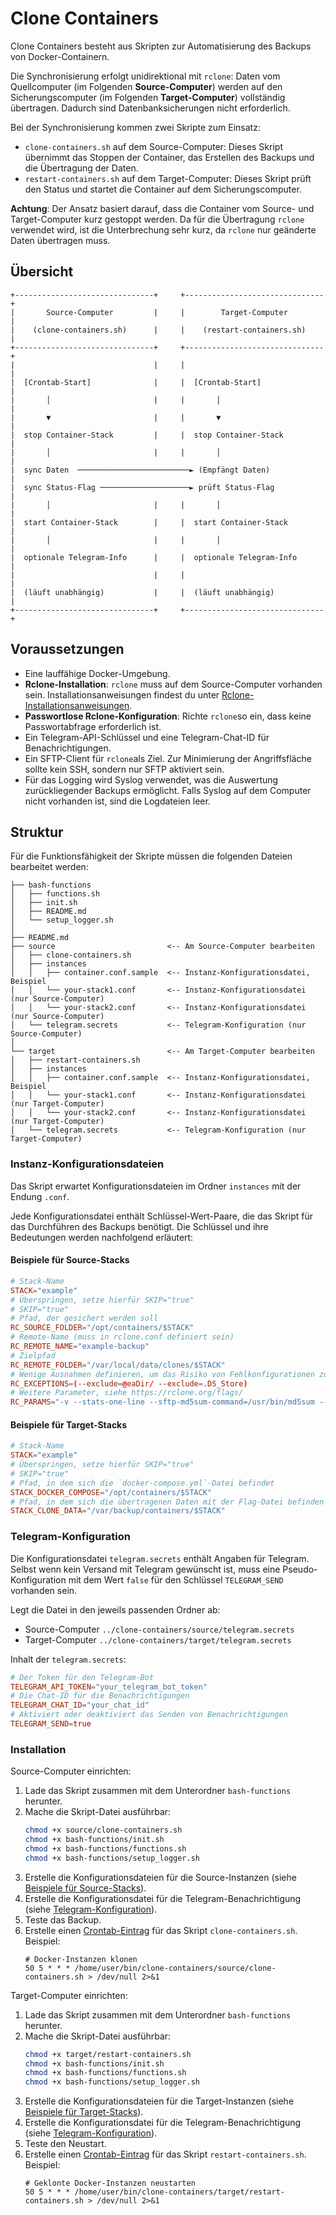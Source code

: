 # Clone Containers

Clone Containers besteht aus Skripten zur Automatisierung des Backups von Docker-Containern.

Die Synchronisierung erfolgt unidirektional mit `rclone`: Daten vom Quellcomputer (im Folgenden **Source-Computer**) werden auf den Sicherungscomputer (im Folgenden **Target-Computer**) vollständig übertragen. Dadurch sind Datenbanksicherungen nicht erforderlich. 

Bei der Synchronisierung kommen zwei Skripte zum Einsatz:

- `clone-containers.sh` auf dem Source-Computer: Dieses Skript übernimmt das Stoppen der Container, das Erstellen des Backups und die Übertragung der Daten.
- `restart-containers.sh` auf dem Target-Computer: Dieses Skript prüft den Status und startet die Container auf dem Sicherungscomputer.

**Achtung**: Der Ansatz basiert darauf, dass die Container vom Source- und Target-Computer kurz gestoppt werden. Da für die Übertragung `rclone` verwendet wird, ist die Unterbrechung sehr kurz, da `rclone` nur geänderte Daten übertragen muss.

## Übersicht

```
+-------------------------------+     +-------------------------------+
|       Source-Computer         |     |        Target-Computer        |
|    (clone-containers.sh)      |     |    (restart-containers.sh)    |
+-------------------------------+     +-------------------------------+
|                               |     |                               |
|  [Crontab-Start]              |     |  [Crontab-Start]              |
|       │                       |     |       │                       |
|       ▼                       |     |       ▼                       |
|  stop Container-Stack         |     |  stop Container-Stack         |
|       │                       |     |       │                       |
|  sync Daten  ─────────────────────────► (Empfängt Daten)            |
|  sync Status-Flag ────────────────────► prüft Status-Flag           |
|       │                       |     |       │                       |
|  start Container-Stack        |     |  start Container-Stack        |
|       │                       |     |       │                       |
|  optionale Telegram-Info      |     |  optionale Telegram-Info      |
|                               |     |                               |
|  (läuft unabhängig)           |     |  (läuft unabhängig)           |
+-------------------------------+     +-------------------------------+
```

## Voraussetzungen

- Eine lauffähige Docker-Umgebung.
- **Rclone-Installation**: `rclone` muss auf dem Source-Computer vorhanden sein. Installationsanweisungen findest du unter [Rclone-Installationsanweisungen](https://rclone.org/install/).
- **Passwortlose Rclone-Konfiguration**: Richte `rclone`so ein, dass keine Passwortabfrage erforderlich ist.
- Ein Telegram-API-Schlüssel und eine Telegram-Chat-ID für Benachrichtigungen.
- Ein SFTP-Client für `rclone`als Ziel. Zur Minimierung der Angriffsfläche sollte kein SSH, sondern nur SFTP aktiviert sein.
- Für das Logging wird Syslog verwendet, was die Auswertung zurückliegender Backups ermöglicht. Falls Syslog auf dem Computer nicht vorhanden ist, sind die Logdateien leer.

## Struktur

Für die Funktionsfähigkeit der Skripte müssen die folgenden Dateien bearbeitet werden:

```
├── bash-functions
│   ├── functions.sh
│   ├── init.sh
│   ├── README.md
│   └── setup_logger.sh
│
├── README.md
├── source                         <-- Am Source-Computer bearbeiten
│   ├── clone-containers.sh
│   ├── instances
│   │   ├── container.conf.sample  <-- Instanz-Konfigurationsdatei, Beispiel
│   │   └── your-stack1.conf       <-- Instanz-Konfigurationsdatei (nur Source-Computer)
│   │   └── your-stack2.conf       <-- Instanz-Konfigurationsdatei (nur Source-Computer)
│   └── telegram.secrets           <-- Telegram-Konfiguration (nur Source-Computer)
│
└── target                         <-- Am Target-Computer bearbeiten 
│   ├── restart-containers.sh
│   ├── instances
│   │   ├── container.conf.sample  <-- Instanz-Konfigurationsdatei, Beispiel
│   │   └── your-stack1.conf       <-- Instanz-Konfigurationsdatei (nur Target-Computer)
│   │   └── your-stack2.conf       <-- Instanz-Konfigurationsdatei (nur Target-Computer)
│   └── telegram.secrets           <-- Telegram-Konfiguration (nur Target-Computer)
```

### Instanz-Konfigurationsdateien

Das Skript erwartet Konfigurationsdateien im Ordner `instances` mit der Endung `.conf`.

Jede Konfigurationsdatei enthält Schlüssel-Wert-Paare, die das Skript für das Durchführen des Backups benötigt. Die Schlüssel und ihre Bedeutungen werden nachfolgend erläutert:

#### Beispiele für Source-Stacks

```conf
# Stack-Name
STACK="example"
# Überspringen, setze hierfür SKIP="true"
# SKIP="true"
# Pfad, der gesichert werden soll
RC_SOURCE_FOLDER="/opt/containers/$STACK"
# Remote-Name (muss in rclone.conf definiert sein)
RC_REMOTE_NAME="example-backup"
# Zielpfad
RC_REMOTE_FOLDER="/var/local/data/clones/$STACK"
# Wenige Ausnahmen definieren, um das Risiko von Fehlkonfigurationen zu vermeiden
RC_EXCEPTIONS=(--exclude=@eaDir/ --exclude=.DS_Store)
# Weitere Parameter, siehe https://rclone.org/flags/
RC_PARAMS="-v --stats-one-line --sftp-md5sum-command=/usr/bin/md5sum --skip-links"
```

#### Beispiele für Target-Stacks

```conf
# Stack-Name
STACK="example"
# Überspringen, setze hierfür SKIP="true"
# SKIP="true"
# Pfad, in dem sich die `docker-compose.yml`-Datei befindet
STACK_DOCKER_COMPOSE="/opt/containers/$STACK"
# Pfad, in dem sich die übertragenen Daten mit der Flag-Datei befinden
STACK_CLONE_DATA="/var/backup/containers/$STACK"
```

### Telegram-Konfiguration

Die Konfigurationsdatei `telegram.secrets` enthält Angaben für Telegram. Selbst wenn kein Versand mit Telegram gewünscht ist, muss eine Pseudo-Konfiguration mit dem Wert `false` für den Schlüssel `TELEGRAM_SEND` vorhanden sein.

Legt die Datei in den jeweils passenden Ordner ab:

- Source-Computer `../clone-containers/source/telegram.secrets`
- Target-Computer `../clone-containers/target/telegram.secrets`

Inhalt der `telegram.secrets`:

```conf
# Der Token für den Telegram-Bot
TELEGRAM_API_TOKEN="your_telegram_bot_token"
# Die Chat-ID für die Benachrichtigungen
TELEGRAM_CHAT_ID="your_chat_id"
# Aktiviert oder deaktiviert das Senden von Benachrichtigungen
TELEGRAM_SEND=true
```

### Installation

Source-Computer einrichten:

1. Lade das Skript zusammen mit dem Unterordner `bash-functions` herunter.
2. Mache die Skript-Datei ausführbar:
    ```sh
    chmod +x source/clone-containers.sh
    chmod +x bash-functions/init.sh
    chmod +x bash-functions/functions.sh
    chmod +x bash-functions/setup_logger.sh
    ```
3. Erstelle die Konfigurationsdateien für die Source-Instanzen (siehe [Beispiele für Source-Stacks](#beispiele-für-source-stacks)).
4. Erstelle die Konfigurationsdatei für die Telegram-Benachrichtigung (siehe [Telegram-Konfiguration](#telegram-konfiguration)).
5. Teste das Backup.
6. Erstelle einen [Crontab-Eintrag](https://de.wikipedia.org/wiki/Cron) für das Skript `clone-containers.sh`. Beispiel:
     ```
     # Docker-Instanzen klonen
     50 5 * * * /home/user/bin/clone-containers/source/clone-containers.sh > /dev/null 2>&1
     ```

Target-Computer einrichten:

1. Lade das Skript zusammen mit dem Unterordner `bash-functions` herunter.
2. Mache die Skript-Datei ausführbar:
    ```sh
    chmod +x target/restart-containers.sh
    chmod +x bash-functions/init.sh
    chmod +x bash-functions/functions.sh
    chmod +x bash-functions/setup_logger.sh
    ```
3. Erstelle die Konfigurationsdateien für die Target-Instanzen (siehe [Beispiele für Target-Stacks](#beispiele-für-target-stacks)).
4. Erstelle die Konfigurationsdatei für die Telegram-Benachrichtigung (siehe [Telegram-Konfiguration](#telegram-konfiguration)).
5. Teste den Neustart.
6. Erstelle einen [Crontab-Eintrag](https://de.wikipedia.org/wiki/Cron) für das Skript `restart-containers.sh`. Beispiel:
     ```
     # Geklonte Docker-Instanzen neustarten
     50 5 * * * /home/user/bin/clone-containers/target/restart-containers.sh > /dev/null 2>&1
     ```